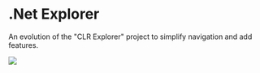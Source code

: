 # .Net Explorer

An evolution of the "CLR Explorer" project to simplify navigation and add features.

![](https://github.com/zodiacon/DotNetExp/blob/master/dotnetexp.png)
